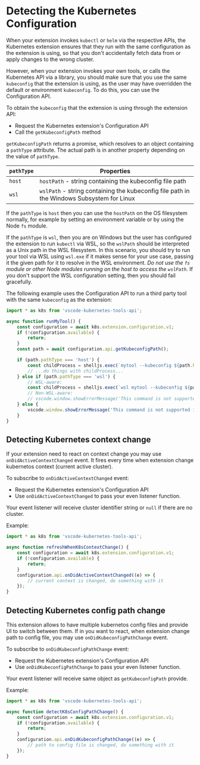 # Detecting the Kubernetes Configuration

When your extension invokes `kubectl` or `helm` via the respective APIs, the Kubernetes
extension ensures that they run with the same configuration as the extension is using,
so that you don't accidentally fetch data from or apply changes to the wrong cluster.

However, when your extension invokes your own tools, or calls the Kubernetes API via a
library, you should make sure that you use the same `kubeconfig` that the extension is
using, as the user may have overridden the default or environment `kubeconfig`.  To do
this, you can use the Configuration API.

To obtain the `kubeconfig` that the extension is using through the extension API:

* Request the Kubernetes extension's Configuration API
* Call the `getKubeconfigPath` method

`getKubeconfigPath` returns a promise, which resolves to an object containing a `pathType`
attribute.  The actual path is in another property depending on the value of `pathType`.

| `pathType`   | Properties                                                           |
|--------------|----------------------------------------------------------------------|
| `host`       | `hostPath` - string containing the kubeconfig file path                                   |
| `wsl`        | `wslPath` - string containing the kubeconfig file path in the Windows Subsystem for Linux |

If the `pathType` is `host` then you can use the `hostPath` on the OS filesystem normally,
for example by setting an environment variable or by using the Node `fs` module.

If the `pathType` is `wsl`, then you are on Windows but the user has configured the extension
to run `kubectl` via WSL, so the `wslPath` should be interpreted as a Unix path in the WSL
filesystem.  In this scenario, you should try to run your tool via WSL using `wsl.exe` if it
makes sense for your use case, passing it the given path for it to resolve in the WSL environment.
_Do not use the `fs` module or other Node modules running on the host to access the `wslPath`._
If you don't support the WSL configuration setting, then you should fail gracefully.

The following example uses the Configuration API to run a third party tool with the same
`kubeconfig` as the extension:

```javascript
import * as k8s from 'vscode-kubernetes-tools-api';

async function runMyTool() {
    const configuration = await k8s.extension.configuration.v1;
    if (!configuration.available) {
        return;
    }
    const path = await configuration.api.getKubeconfigPath();

    if (path.pathType === 'host') {
        const childProcess = shelljs.exec(`mytool --kubeconfig ${path.hostPath}`);
        // ...do things with childProcess...
    } else if (path.pathType === 'wsl') {
        // WSL-aware:
        const childProcess = shelljs.exec(`wsl mytool --kubeconfig ${path.wslPath}`);
        // Non-WSL-aware:
        // vscode.window.showErrorMessage('This command is not supported on WSL.');
    } else {
        vscode.window.showErrorMessage('This command is not supported in your current configuration.');
    }
}
```

## Detecting Kubernetes context change

If your extension need to react on context change you may use `onDidActiveContextChanged` event.
It fires every time when extension change kubernetos context (current active cluster).

To subscribe to `onDidActiveContextChanged` event:

* Request the Kubernetes extension's Configuration API
* Use `onDidActiveContextChanged` to pass your even listener function.

Your event listener will receive cluster identifier string or `null` if there are no cluster.

Example:

```javascript
import * as k8s from 'vscode-kubernetes-tools-api';

async function refreshWhenK8sContextChange() {
    const configuration = await k8s.extension.configuration.v1;
    if (!configuration.available) {
        return;
    }
    configuration.api.onDidActiveContextChanged((e) => {
        // current context is changed, do something with it
    });
}
```

## Detecting Kubernetes config path change

This extension allows to have multiple kubernetos config files and provide UI to switch between them.
If in you want to react, when extension change path to config file, you may use `onDidKubeconfigPathChange` event.

To subscribe to `onDidKubeconfigPathChange` event:

* Request the Kubernetes extension's Configuration API
* Use `onDidKubeconfigPathChange` to pass your even listener function.

Your event listener will receive same object as `getKubeconfigPath` provide.

Example:

```javascript
import * as k8s from 'vscode-kubernetes-tools-api';

async function detectK8sConfigPathChange() {
    const configuration = await k8s.extension.configuration.v1;
    if (!configuration.available) {
        return;
    }
    configuration.api.onDidKubeconfigPathChange((e) => {
        // path to config file is changed, do something with it
    });
}
```
